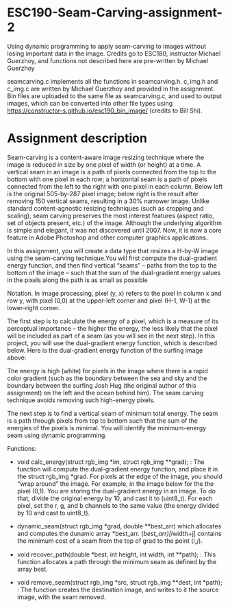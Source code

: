 # ESC190-Seam-Carving-assignment-2
Using dynamic programming to apply seam-carving to images without losing important data in the image. Credits go to ESC180, instructor Michael Guerzhoy, and functions not described here are pre-written by Michael Guerzhoy

seamcarving.c implements all the functions in seamcarving.h. c_img.h and c_img.c are written by Michael Guerzhoy and provided in the assignment. Bin files are uploaded to the same file as seamcarving.c, and used to output images, which can be converted into other file types using https://constructor-s.github.io/esc190_bin_image/ (credits to Bill Shi).  

# Assignment description
Seam-carving is a content-aware image resizing technique where the image is reduced in size by one pixel of width (or height) at a time. A vertical seam in an image is a path of pixels connected from the top to the bottom with one pixel in each row; a horizontal seam is a path of pixels connected from the left to the right with one pixel in each column. Below left is the original 505-by-287 pixel image; below right is the result after removing 150 vertical seams, resulting in a 30% narrower image. Unlike standard content-agnostic resizing techniques (such as cropping and scaling), seam carving preserves the most interest features (aspect ratio, set of objects present, etc.) of the image. Although the underlying algorithm is simple and elegant, it was not discovered until 2007. Now, it is now a core feature in Adobe Photoshop and other computer graphics applications.

In this assignment, you will create a data type that resizes a H-by-W image using the seam-carving technique.You will first compute the dual-gradient energy function, and then find vertical “seams” – paths from the top to the bottom of the image – such that the sum of the dual-gradient energy values in the pixels along the path is as small as possible

Notation. In image processing, pixel (y, x) refers to the pixel in column x and row y, with pixel (0,0) at the upper-left corner and pixel (H-1, W-1) at the lower-right corner.

The first step is to calculate the energy of a pixel, which is a measure of its perceptual importance – the higher the energy, the less likely that the pixel will be included as part of a seam (as you will see in the next step). In this project, you will use the dual-gradient energy function, which is described below. Here is the dual-gradient energy function of the surfing image above:

The energy is high (white) for pixels in the image where there is a rapid color gradient (such as the boundary between the sea and sky and the boundary between the surfing Josh Hug (the original author of this assignment) on the left and the ocean behind him). The seam carving technique avoids removing such high-energy pixels.

The next step is to find a vertical seam of minimum total energy. The seam is a path through pixels from top to bottom such that the sum of the energies of the pixels is minimal. You will identify the minimum-energy seam using dynamic programming.

Functions:
- void calc_energy(struct rgb_img *im, struct rgb_img **grad); : The function will compute the dual-gradient energy function, and place it in the struct rgb_img *grad. For pixels at the edge of the image, you should “wrap around” the image. For example, in the image below for the the pixel (0,1). You are storing the dual-gradient energy in an image. To do that, divide the original energy by 10, and cast it to (uint8_t). For each pixel, set the r, g, and b channels to the same value (the energy divided by 10 and cast to uint8_t).

- dynamic_seam(struct rgb_img *grad, double **best_arr) which allocates and computes the dunamic array *best_arr. (*best_arr)[i*width+j] contains the minimum cost of a seam from the top of grad to the point (𝑖,𝑗).

- void recover_path(double *best, int height, int width, int **path); : This function allocates a path through the minimum seam as defined by the array best.

- void remove_seam(struct rgb_img *src, struct rgb_img **dest, int *path); : The function creates the destination image, and writes to it the source image, with the seam removed.
